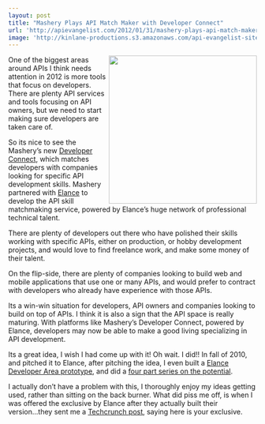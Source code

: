 ```yaml
---
layout: post
title: "Mashery Plays API Match Maker with Developer Connect"
url: 'http://apievangelist.com/2012/01/31/mashery-plays-api-match-maker-with-developer-connect/'
image: 'http://kinlane-productions.s3.amazonaws.com/api-evangelist-site/blog/Mashery-Developer-Connect.png'
---
```


[<img class="c1" src="http://kinlane-productions.s3.amazonaws.com/api-service-providers/mashery/Mashery-Developer-Connect.png" alt="" width="300" align="right" />][1]

One of the biggest areas around APIs I think needs attention in 2012 is more tools that focus on developers. There are plenty API services and tools focusing on API owners, but we need to start making sure developers are taken care of.

So its nice to see the Mashery’s new [Developer Connect][1], which matches developers with companies looking for specific API development skills. Mashery partnered with [Elance][2] to develop the API skill matchmaking service, powered by Elance’s huge network of professional technical talent.

There are plenty of developers out there who have polished their skills working with specific APIs, either on production, or hobby development projects, and would love to find freelance work, and make some money of their talent.

On the flip-side, there are plenty of companies looking to build web and mobile applications that use one or many APIs, and would prefer to contract with developers who already have experience with those APIs.

Its a win-win situation for developers, API owners and companies looking to build on top of APIs. I think it is also a sign that the API space is really maturing. With platforms like Mashery’s Developer Connect, powered by Elance, developers may now be able to make a good living specializing in API development.

Its a great idea, I wish I had come up with it! Oh wait. I did!! In fall of 2010, and pitched it to Elance, after pitching the idea, I even built a [Elance Developer Area prototype][3], and did a [four part series on the potential][4].

I actually don’t have a problem with this, I thoroughly enjoy my ideas getting used, rather than sitting on the back burner. What did piss me off, is when I was offered the exclusive by Elance after they actually built their version...they sent me a [Techcrunch post][5], saying here is your exclusive. 

   [1]: http://developer.mashery.com/devconnect (Developer Connect)
   [2]: https://www.elance.com/php/landing/main/login.php?crypted=cGVyc2lzaWQ9Mzg5ODQ5OTMx (Elance)
   [3]: http://elance.apievangelist.com/index.php (Elance Developer Area Prootype)
   [4]: /2011/02/28/plug-and-play-api-developer-area-with-elance/ (four part series on the potential)
   [5]: http://techcrunch.com/2011/11/09/mobile-component-marketplace-verious-exits-beta-partners-with-elance/ (TechCrunch Post)
